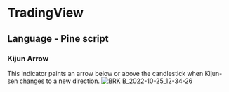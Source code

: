 # TradingView
## Language - Pine script ##
### Kijun Arrow ###
This indicator paints an arrow below or above the candlestick when Kijun-sen changes to a new direction.
![BRK B_2022-10-25_12-34-26](https://user-images.githubusercontent.com/1398153/197763143-523ed510-b02b-4715-bea4-472ceb90acdc.png)


